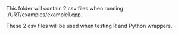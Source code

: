 This folder will contain 2 csv files when running ./URT/examples/example1.cpp.

These 2 csv files will be used when testing R and Python wrappers.
